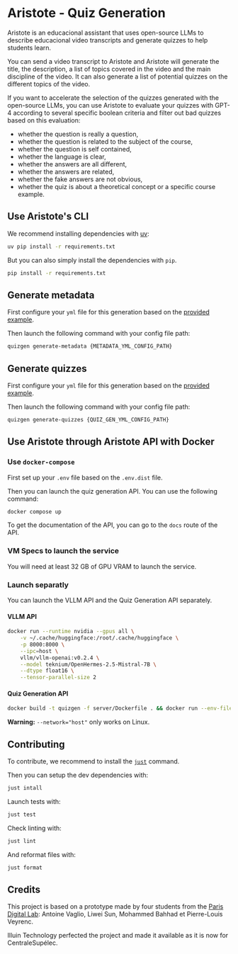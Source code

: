 # Aristote - Quiz Generation

Aristote is an educacional assistant that uses open-source LLMs to describe educacional video transcripts and generate quizzes to help students learn.

You can send a video transcript to Aristote and Aristote will generate the title, the description, a list of topics covered in the video and the main discipline of the video. It can also generate a list of potential quizzes on the different topics of the video.

If you want to accelerate the selection of the quizzes generated with the open-source LLMs, you can use Aristote to evaluate your quizzes with GPT-4 according to several specific boolean criteria and filter out bad quizzes based on this evaluation:

- whether the question is really a question,
- whether the question is related to the subject of the course,
- whether the question is self contained,
- whether the language is clear,
- whether the answers are all different,
- whether the answers are related,
- whether the fake answers are not obvious,
- whether the quiz is about a theoretical concept or a specific course example.

## Use Aristote's CLI

We recommend installing dependencies with [uv](https://github.com/astral-sh/uv):

```bash
uv pip install -r requirements.txt
```

But you can also simply install the dependencies with `pip`.

```bash
pip install -r requirements.txt
```

## Generate metadata

First configure your `yml` file for this generation based on the [provided example](configs/zephyr_fr/metadata_generation.yml).

Then launch the following command with your config file path:

```bash
quizgen generate-metadata {METADATA_YML_CONFIG_PATH}
```

## Generate quizzes

First configure your `yml` file for this generation based on the [provided example](configs/zephyr_fr/quiz_generation.yml).

Then launch the following command with your config file path:

```bash
quizgen generate-quizzes {QUIZ_GEN_YML_CONFIG_PATH}
```

## Use Aristote through Aristote API with Docker

### Use `docker-compose`

First set up your `.env` file based on the `.env.dist` file.

Then you can launch the quiz generation API. You can use the following command:

```bash
docker compose up
```

To get the documentation of the API, you can go to the `docs` route of the API.

### VM Specs to launch the service

You will need at least 32 GB of GPU VRAM to launch the service.

### Launch separatly

You can launch the VLLM API and the Quiz Generation API separately.

#### VLLM API

```bash
docker run --runtime nvidia --gpus all \
    -v ~/.cache/huggingface:/root/.cache/huggingface \
    -p 8000:8000 \
    --ipc=host \
    vllm/vllm-openai:v0.2.4 \
    --model teknium/OpenHermes-2.5-Mistral-7B \
    --dtype float16 \
    --tensor-parallel-size 2
```

#### Quiz Generation API

```bash
docker build -t quizgen -f server/Dockerfile . && docker run --env-file .env --network="host" -p 3000:3000 quizgen
```

**Warning:** `--network="host"` only works on Linux.

## Contributing

To contribute, we recommend to install the [`just`](https://github.com/casey/just) command.

Then you can setup the dev dependencies with:

```bash
just intall
```

Launch tests with:

```bash
just test
```

Check linting with:

```bash
just lint
```

And reformat files with:

```bash
just format
```

## Credits

This project is based on a prototype made by four students from the [Paris Digital Lab](https://paris-digital-lab.com/): Antoine Vaglio, Liwei Sun, Mohammed Bahhad et Pierre-Louis Veyrenc.

Illuin Technology perfected the project and made it available as it is now for CentraleSupélec.
